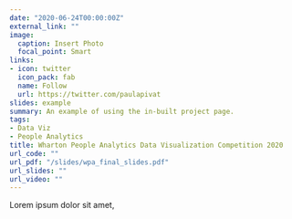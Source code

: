 ```yaml
---
date: "2020-06-24T00:00:00Z"
external_link: ""
image:
  caption: Insert Photo
  focal_point: Smart
links:
- icon: twitter
  icon_pack: fab
  name: Follow
  url: https://twitter.com/paulapivat
slides: example
summary: An example of using the in-built project page.
tags:
- Data Viz
- People Analytics
title: Wharton People Analytics Data Visualization Competition 2020
url_code: ""
url_pdf: "/slides/wpa_final_slides.pdf"
url_slides: ""
url_video: ""
---
```


Lorem ipsum dolor sit amet,